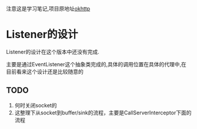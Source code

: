 注意这是学习笔记,项目原地址[okhttp](https://github.com/square/okhttp)

# Listener的设计

Listener的设计在这个版本中还没有完成.

主要是通过EventListener这个抽象类完成的,具体的调用位置在具体的代理中,在目前看来这个设计还是比较随意的

## TODO

1. 何时关闭socket的
2. 这整理下从socket到buffer/sink的流程，主要是CallServerInterceptor下面的流程

